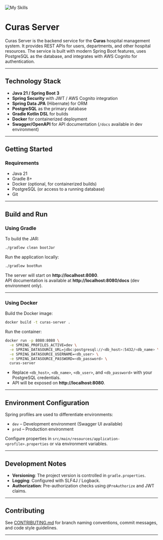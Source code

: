 ![My Skills](https://skillicons.dev/icons?i=java,spring,postgres,docker,aws)

# Curas Server

Curas Server is the backend service for the **Curas** hospital management system. It provides REST APIs for users, departments, and other hospital resources. The service is built with modern Spring Boot features, uses PostgreSQL as the database, and integrates with AWS Cognito for authentication.

---

## Technology Stack

- **Java 21 / Spring Boot 3**
- **Spring Security** with JWT / AWS Cognito integration
- **Spring Data JPA** (Hibernate) for ORM
- **PostgreSQL** as the primary database
- **Gradle Kotlin DSL** for builds
- **Docker** for containerized deployment
- **Swagger/OpenAPI** for API documentation (`/docs` available in dev environment)

---

## Getting Started

### Requirements

- Java 21
- Gradle 8+
- Docker (optional, for containerized builds)
- PostgreSQL (or access to a running database)
- Git

---

## Build and Run

### Using Gradle

To build the JAR:

```bash
./gradlew clean bootJar
```

Run the application locally:

```bash
./gradlew bootRun
```

The server will start on **http://localhost:8080**.  
API documentation is available at **http://localhost:8080/docs** (dev environment only).

---

### Using Docker

Build the Docker image:

```bash
docker build -t curas-server .
```

Run the container:

```bash
docker run -p 8080:8080 \
  -e SPRING_PROFILES_ACTIVE=dev \
  -e SPRING_DATASOURCE_URL=jdbc:postgresql://<db_host>:5432/<db_name> \
  -e SPRING_DATASOURCE_USERNAME=<db_user> \
  -e SPRING_DATASOURCE_PASSWORD=<db_password> \
  curas-server
```

- Replace `<db_host>`, `<db_name>`, `<db_user>`, and `<db_password>` with your PostgreSQL credentials.  
- API will be exposed on **http://localhost:8080**.

---

## Environment Configuration

Spring profiles are used to differentiate environments:

- `dev` – Development environment (Swagger UI available)
- `prod` – Production environment

Configure properties in `src/main/resources/application-<profile>.properties` or via environment variables.

---

## Development Notes

- **Versioning**: The project version is controlled in `gradle.properties`.
- **Logging**: Configured with SLF4J / Logback.
- **Authorization**: Pre-authorization checks using `@PreAuthorize` and JWT claims.

---

## Contributing

See [CONTRIBUTING.md](CONTRIBUTING.md) for branch naming conventions, commit messages, and code style guidelines.

---

